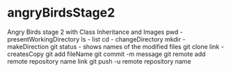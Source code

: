 # angryBirdsStage2
Angry Birds stage 2 with Class Inheritance and Images
pwd - presentWorkingDirectory
ls - list
cd - changeDirectory
mkdir - makeDirection
git status - shows names of the modified files
git clone link - createsCopy
git add fileName 
git commit -m message
git remote add remote repository name link
git push -u remote repository name

